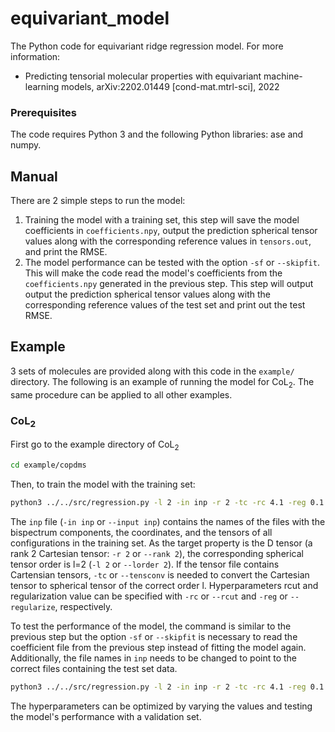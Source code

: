 # equivariant_model

The Python code for equivariant ridge regression model. For more information:
* Predicting tensorial molecular properties with equivariant machine-learning models, arXiv:2202.01449 [cond-mat.mtrl-sci], 2022

### Prerequisites
The code requires Python 3 and the following Python libraries: ase and numpy.

## Manual
There are 2 simple steps to run the model:
1. Training the model with a training set, this step will save the model coefficients in `coefficients.npy`, output the prediction spherical tensor values along with the corresponding reference values in `tensors.out`, and print the RMSE.
2. The model performance can be tested with the option `-sf` or `--skipfit`. This will make the code read the model's coefficients from the `coefficients.npy` generated in the previous step. This step will output output the prediction spherical tensor values along with the corresponding reference values of the test set and print out the test RMSE.

## Example
3 sets of molecules are provided along with this code in the `example/` directory. The following is an example of running the model for CoL<sub>2</sub>. The same procedure can be applied to all other examples.

### CoL<sub>2</sub>
First go to the example directory of CoL<sub>2</sub>

```sh
cd example/copdms
```

Then, to train the model with the training set: 
```sh
python3 ../../src/regression.py -l 2 -in inp -r 2 -tc -rc 4.1 -reg 0.1
```

The `inp` file (`-in inp` or `--input inp`) contains the names of the files with the bispectrum components, the coordinates, and the tensors of all configurations in the training set. As the target property is the D tensor (a rank 2 Cartesian tensor: `-r 2` or `--rank 2`), the corresponding spherical tensor order is l=2 (`-l 2` or `--lorder 2`). If the tensor file contains Cartensian tensors, `-tc` or `--tensconv` is needed to convert the Cartesian tensor to spherical tensor of the correct order l. Hyperparameters rcut and regularization value can be specified with `-rc` or `--rcut` and `-reg` or `--regularize`, respectively.


To test the performance of the model, the command is similar to the previous step but the option `-sf` or `--skipfit` is necessary to read the coefficient file from the previous step instead of fitting the model again. Additionally, the file names in `inp` needs to be changed to point to the correct files containing the test set data.
```sh
python3 ../../src/regression.py -l 2 -in inp -r 2 -tc -rc 4.1 -reg 0.1 -sf
```

The hyperparameters can be optimized by varying the values and testing the model's performance with a validation set.
